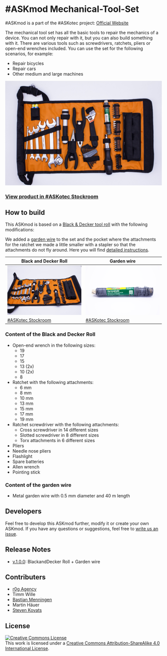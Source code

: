# #ASKmod Mechanical-Tool-Set

#ASKmod is a part of the #ASKotec project: [Official Website](https://askotec.openculture.agency)

The mechanical tool set has all the basic tools to repair the mechanics of a device. You can not only repair with it, but you can also build something with it. There are various tools such as screwdrivers, ratchets, pliers or open-end wrenches included. You can use the set for the following scenarios, for example:

- Repair bicycles
- Repair cars
- Other medium and large machines

![#ASKmod Mechanical Tool Set](images/ASKmod-Mechanical-Tool-Set.jpg)

### [View product in #ASKotec Stockroom](https://askotec.openculture.agency/product/askmod-mechanical-tool-set/)

## How to build

This ASKmod is based on a [Black & Decker tool roll](https://askotec.openculture.agency/product/blackdecker-tool-set/) with the following modifications:

We added a [garden wire](https://askotec.openculture.agency/product/garden-wire/) to the set and the pocket where the attachments for the ratchet we made a little smaller with a stapler so that the attachments do not fly around. Here you will find [detailed instructions](https://github.com/opencultureagency/ASKmod-Mechanical-Tool-Set/blob/main/manual.md).

| Black and Decker Roll | Garden wire |
| --------------------- | ----------- |
| ![Black and Decker Roll](https://raw.githubusercontent.com/opencultureagency/ASKmod-Mechanical-Tool-Set/main/images/black-and-decker-roll.jpg) | ![Garden Wire](https://raw.githubusercontent.com/opencultureagency/ASKmod-Mechanical-Tool-Set/main/images/garden-wire.jpg) |
| [#ASKotec Stockroom](https://askotec.openculture.agency/product/blackdecker-tool-set/) | [#ASKotec Stockroom](https://askotec.openculture.agency/product/garden-wire/) |

### Content of the Black and Decker Roll

- Open-end wrench in the following sizes:
    - 19
    - 17
    - 15
    - 13 (2x)
    - 10 (2x)
    - 8
- Ratchet with the following attachments:
    - 6 mm
    - 8 mm
    - 10 mm
    - 13 mm
    - 15 mm
    - 17 mm
    - 19 mm
- Ratchet screwdriver with the following attachments:
    - Cross screwdriver in 14 different sizes
    - Slotted screwdriver in 8 different sizes
    - Torx attachments in 6 different sizes
- Pliers
- Needle nose pliers
- Flashlight
- Spare batteries
- Allen wrench
- Pointing stick

### Content of the garden wire
- Metal garden wire with 0.5 mm diameter and 40 m length

## Developers

Feel free to develop this ASKmod further, modify it or create your own ASKmod.
If you have any questions or suggestions, feel free to [write us an issue](https://github.com/opencultureagency/ASKmod-Mechanical-Tool-Set/issues/new).

## Release Notes

- [v.1.0.0](https://github.com/opencultureagency/ASKmod-Mechanical-Tool-Set/tree/v.1.0.0): BlackandDecker Roll + Garden wire

## Contributers

- [r0g Agency](https://openculture.agency/)
- Timm Wille
- [Bastian Menningen](https://www.bmen.cc)
- Martin Häuer
- [Steven Kovats](https://openculture.agency/)

## License

<a rel="license" href="http://creativecommons.org/licenses/by-sa/4.0/"><img alt="Creative Commons License" style="border-width:0" src="https://i.creativecommons.org/l/by-sa/4.0/88x31.png" /></a><br />This work is licensed under a <a rel="license" href="http://creativecommons.org/licenses/by-sa/4.0/">Creative Commons Attribution-ShareAlike 4.0 International License</a>.